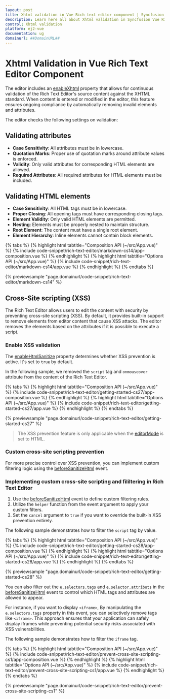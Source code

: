 ```yaml
---
layout: post
title: Xhtml validation in Vue Rich text editor component | Syncfusion
description: Learn here all about Xhtml validation in Syncfusion Vue Rich text editor component of Syncfusion Essential JS 2 and more.
control: Xhtml validation 
platform: ej2-vue
documentation: ug
domainurl: ##DomainURL##
---
```


# Xhtml Validation in Vue Rich Text Editor Component

The editor includes an [enableXhtml](https://ej2.syncfusion.com/vue/documentation/api/rich-text-editor/#enablexhtml) property that allows for continuous validation of the Rich Text Editor's source content against the XHTML standard. When content is entered or modified in the editor, this feature ensures ongoing compliance by automatically removing invalid elements and attributes.

The editor checks the following settings on validation:

## Validating attributes

* **Case Sensitivity**: All attributes must be in lowercase.
* **Quotation Marks**: Proper use of quotation marks around attribute values is enforced.
* **Validity**: Only valid attributes for corresponding HTML elements are allowed.
* **Required Attributes**: All required attributes for HTML elements must be included.

## Validating HTML elements

* **Case Sensitivity**: All HTML tags must be in lowercase.
* **Proper Closing**: All opening tags must have corresponding closing tags.
* **Element Validity**: Only valid HTML elements are permitted.
* **Nesting**: Elements must be properly nested to maintain structure.
* **Root Element**: The content must have a single root element.
* **Element Hierarchy**: Inline elements cannot contain block elements.

{% tabs %}
{% highlight html tabtitle="Composition API (~/src/App.vue)" %}
{% include code-snippet/rich-text-editor/markdown-cs14/app-composition.vue %}
{% endhighlight %}
{% highlight html tabtitle="Options API (~/src/App.vue)" %}
{% include code-snippet/rich-text-editor/markdown-cs14/app.vue %}
{% endhighlight %}
{% endtabs %}
        
{% previewsample "page.domainurl/code-snippet/rich-text-editor/markdown-cs14" %}

## Cross-Site scripting (XSS)

The Rich Text Editor allows users to edit the content with security by preventing cross-site scripting (XSS). By default, it provides built-in support to remove elements from editor content that cause XSS attacks. The editor removes the elements based on the attributes if it is possible to execute a script.

### Enable XSS validation

The [enableHtmlSanitize](https://ej2.syncfusion.com/vue/documentation/api/rich-text-editor/#enablehtmlsanitizer) property determines whether XSS prevention is active. It's set to `true` by default.

In the following sample, we removed the `script` tag and `onmouseover` attribute from the content of the Rich Text Editor.

{% tabs %}
{% highlight html tabtitle="Composition API (~/src/App.vue)" %}
{% include code-snippet/rich-text-editor/getting-started-cs27/app-composition.vue %}
{% endhighlight %}
{% highlight html tabtitle="Options API (~/src/App.vue)" %}
{% include code-snippet/rich-text-editor/getting-started-cs27/app.vue %}
{% endhighlight %}
{% endtabs %}
        
{% previewsample "page.domainurl/code-snippet/rich-text-editor/getting-started-cs27" %}

> The XSS prevention feature is only applicable when the [editorMode](https://ej2.syncfusion.com/vue/documentation/api/rich-text-editor#editormode) is set to HTML.

### Custom cross-site scripting prevention

For more precise control over XSS prevention, you can implement custom filtering logic using the [beforeSanitizeHtml](https://ej2.syncfusion.com/vue/documentation/api/rich-text-editor/#beforesanitizehtml) event.

### Implementing custom cross-site scripting and fililtering in Rich Text Editor

1. Use the [beforeSanitizeHtml](https://ej2.syncfusion.com/vue/documentation/api/rich-text-editor/#beforesanitizehtml) event to define custom filtering rules.
2. Utilize the `helper` function from the event argument to apply your custom filters.
3. Set the `cancel` argument to `true` if you want to override the built-in XSS prevention entirely.

The following sample demonstrates how to filter the `script` tag by value.

{% tabs %}
{% highlight html tabtitle="Composition API (~/src/App.vue)" %}
{% include code-snippet/rich-text-editor/getting-started-cs28/app-composition.vue %}
{% endhighlight %}
{% highlight html tabtitle="Options API (~/src/App.vue)" %}
{% include code-snippet/rich-text-editor/getting-started-cs28/app.vue %}
{% endhighlight %}
{% endtabs %}
        
{% previewsample "page.domainurl/code-snippet/rich-text-editor/getting-started-cs28" %}

You can also filter out the [`e.selectors.tags`](https://ej2.syncfusion.com/vue/documentation/api/rich-text-editor/sanitizeSelectors/#tags) and [`e.selector.attributs`](https://ej2.syncfusion.com/vue/documentation/api/rich-text-editor/sanitizeSelectors/#attributes) in the [beforeSanitizeHtml](https://ej2.syncfusion.com/vue/documentation/api/rich-text-editor/#beforesanitizehtml) event to control which HTML tags and attributes are allowed to appear. 

For instance, if you want to display `<iframe>`, By manipulating the `e.selectors.tags` property in this event, you can selectively remove tags like `<iframe>`. This approach ensures that your application can safely display iframes while preventing potential security risks associated with XSS vulnerabilities.

The following sample demonstrates how to filter the `iframe` tag.

{% tabs %}
{% highlight html tabtitle="Composition API (~/src/App.vue)" %}
{% include code-snippet/rich-text-editor/prevent-cross-site-scripting-cs1/app-composition.vue %}
{% endhighlight %}
{% highlight html tabtitle="Options API (~/src/App.vue)" %}
{% include code-snippet/rich-text-editor/prevent-cross-site-scripting-cs1/app.vue %}
{% endhighlight %}
{% endtabs %}
        
{% previewsample "page.domainurl/code-snippet/rich-text-editor/prevent-cross-site-scripting-cs1" %}